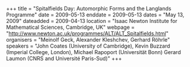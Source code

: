 +++
title = "Spitalfields Day: Automorphic Forms and the Langlands Programme"
date = 2009-05-13
enddate = 2009-05-13
dates = "May 13, 2009"
dateadded = 2009-04-13
location = "Isaac Newton Institute for Mathematical Sciences, Cambridge, UK"
webpage = "http://www.newton.ac.uk/programmes/ALT/ALT_Spitalfields.html"
organisers = "Meinolf Geck, Alexander Kleshchev, Gerhard Röhrle"
speakers = "John Coates (University of Cambridge), Kevin Buzzard (Imperial College, London), Michael Rapoport (Universität Bonn) Gerard Laumon (CNRS and Université Paris-Sud)"
+++
